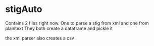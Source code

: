 # stigAuto


Contains 2 files right now. One to parse a stig from xml and one from plaintext
They both create a dataframe and pickle it

the xml parser also creates a csv
